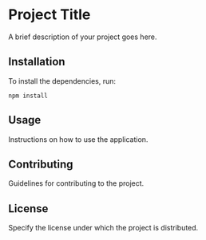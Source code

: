 # Project Title

A brief description of your project goes here.

## Installation

To install the dependencies, run:

```
npm install
```

## Usage

Instructions on how to use the application.

## Contributing

Guidelines for contributing to the project.

## License

Specify the license under which the project is distributed.